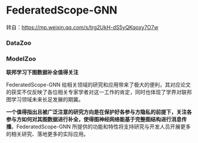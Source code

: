 # **FederatedScope-GNN**

转自：https://mp.weixin.qq.com/s/trg2UkH-dS5yQKqoxy7O7w



### DataZoo

### ModelZoo



**联邦学习下图数据补全值得关注**



FederatedScope-GNN 给相关领域的研究和应用带来了极大的便利，其对应论文的获奖不仅反映了各位相关专家学者对这一工作的肯定，同时也体现了学界对联邦图学习领域未来长足发展的期冀。



**一个值得指出且被广泛注意的研究方向是在保护好各参与方隐私的前提下，关注各参与方如何对其图数据进行补全，使得图神经网络能基于完整图结构进行消息传播**。FederatedScope-GNN 所提供的功能和特性将支持研究与开发人员开展更多的相关研究、落地更多的实际应用。